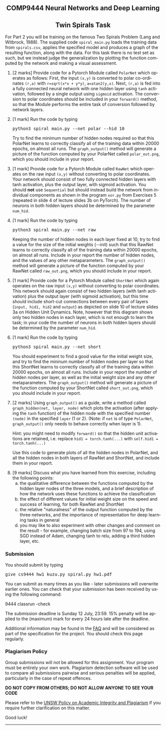 
<!DOCTYPE HTML PUBLIC "-//IETF//DTD HTML 2.0//EN">
<HTML>
<HEAD>
<TITLE>COMP9444 Project 1</TITLE>
</HEAD>
<BODY LANG="EN">
<h2 align=center>COMP9444 Neural Networks and Deep Learning</h2>
<h2 align=center>Twin Spirals Task</h2>
For Part 2 you will be training on the famous
Two Spirals Problem (Lang and Witbrock, 1988).
The supplied code
<code>spiral_main.py</code>
loads the training data from
<code>spirals.csv</code>,
applies the specified model and produces a graph of the resulting function,
along with the data.
For this task there is no test set as such,
but we instead judge the generalization
by plotting the function computed by the network
and making a visual assessment.
<ol>
<li> [2 marks]
Provide code for a Pytorch Module called
<code>PolarNet</code>
which operates as follows:
First, the input <code>(x,y)</code> is converted
to polar co-ordinates <code>(r,a)</code> with
<code>r=sqrt(x*x + y*y)</code>, <code>a=atan2(y,x)</code>.
Next, <code>(r,a)</code> is fed into a 
fully connected neural network with one hidden layer using <code>tanh</code>
activation, followed by a single output using <code>sigmoid</code>
activation. The conversion to polar coordinates should be
included in your <code>forward()</code> method, so that the
Module performs the entire task of conversion followed by
network layers.
<p>
<li> [1 mark]
Run the code by typing
<pre>
python3 spiral_main.py --net polar --hid 10
</pre>
Try to find the minimum number of hidden nodes required
so that this PolarNet
learns to correctly classify all of the training data
within 20000 epochs, on almost all runs.
The <code>graph_output()</code> method will generate a picture of the function
computed by your PolarNet called <code>polar_out.png</code>,
which you should include in your report.
<p>
<li> [1 mark]
Provide code for a Pytorch Module called
<code>RawNet</code>
which operates on the raw input <code>(x,y)</code>
without converting to polar coordinates.
Your network should consist of two fully connected hidden layers
with tanh activation, plus the output layer, with sigmoid activation.
You should <b>not</b> use <code>Sequential</code> but should instead
build the network from individual components as shown
in the program <code>xor.py</code> from Exercises 5
(repeated in slide 4 of lecture slides 3b on PyTorch).
The number of neurons in both
hidden layers should be determined by the parameter <code>num_hid</code>.
<p>
<li> [1 mark]
Run the code by typing
<pre>
python3 spiral_main.py --net raw
</pre>
Keeping the number of hidden nodes in each layer fixed at 10,
try to find a value for the size of the initial weights (--init)
such that this RawNet learns to correctly classify all of the training data
within 20000 epochs, on almost all runs.
Include in your report the number of hidden nodes,
and the values of any other metaparameters.
The <code>graph_output()</code> method will generate a picture of the function
computed by your RawNet called <code>raw_out.png</code>,
which you should include in your report.
<p>
<li> [1 mark]
Provide code for a Pytorch Module called
<code>ShortNet</code>
which again operates on the raw input <code>(x,y)</code>
without converting to polar coordinates.
This network should again consist of two hidden layers (with tanh activation)
plus the output layer (with sigmoid activation),
but this time should include short-cut connections
between every pair of layers (<code>input, hid1, hid2</code> and <code>output</code>)
as depicted on slide 10 of lecture slides 3a on Hidden Unit Dynamics.
Note, however that this diagram shows only two hidden nodes in each
layer, which is not enough to learn the task;
in your code the number of neurons in both
hidden layers should be determined by the parameter <code>num_hid</code>.
<p>
<li> [1 mark]
Run the code by typing
<pre>
python3 spiral_main.py --net short
</pre>
You should experiment to find a good value for the initial weight size,
and try to find the mininum number of hidden nodes per layer
so that this ShortNet
learns to correctly classify all of the training data
within 20000 epochs, on almost all runs.
Include in your report the number of hidden nodes per layer,
as well as the initial weight size and any other metaparameters.
The <code>graph_output()</code> method will generate a picture of the function
computed by your ShortNet called <code>short_out.png</code>,
which you should include in your report.
<p>
<li> [2 marks]
Using <code>graph_output()</code> as a guide, write a method called
<code>graph_hidden(net, layer, node)</code>
which plots the activation
(after applying the <code>tanh</code> function) of
the hidden node with the specified number <code>(node)</code>
in the specified <code>layer</code> (1 or 2).
(Note: if <code>net</code> is of type <code>PolarNet</code>,
<code>graph_output()</code> only needs to behave correctly when layer is 1).
<p>
Hint: you might need to modify <code>forward()</code>
so that the hidden unit activations are retained, i.e.
replace <code>hid1 = torch.tanh(...)</code> with
<code>self.hid1 = torch.tanh(...)</code>
<p>
Use this code to generate plots of all the hidden nodes
in PolarNet, and all the hidden nodes in both layers of
RawNet and ShortNet,
and include them in your report.
<p>
<li> [9 marks]
Discuss what you have learned from this exercise,
including the following points:
<ol type="a">
<li> the qualitative difference between the functions
computed by the hidden layer nodes of
the three models, and a brief description of how
the network uses these functions to achieve the classification
<li> the effect of different values for initial weight size
on the speed and success of learning, for both RawNet and ShortNet
<li> the relative "naturalness" of the output function computed
by the three networks, and the importance of representation
for deep learning tasks in general
<li> you may like to also experiment with other changes
and comment on the result - for example,
changing batch size from 97 to 194,
using SGD instead of Adam,  
changing tanh to relu, adding a third hidden layer, etc.
</ol>

</ol>

<h3 id="submission">Submission</h3>
<p>You should submit by typing</p>
<pre>
give cs9444 hw1 kuzu.py spiral.py hw1.pdf
</pre>
<p>You can submit as many times as you like - later submissions will overwrite earlier ones. You can check that your submission has been received by using the following command:</p>
<p>9444 classrun -check</p>
<p>The submission deadline is Sunday 12 July, 23:59. 15% penalty will be applied to the (maximum) mark for every 24 hours late after the deadline.</p>
<p>Additional information may be found in the <a href=./faq.shtml>FAQ</a> and will be considered as part of the specification for the project. You should check this page regularly.</p>

<h3 id="plagiarism-policy">Plagiarism Policy</h3>
<p>Group submissions will not be allowed for this assignment. Your program must be entirely your own work. Plagiarism detection software will be used to compare all submissions pairwise and serious penalties will be applied, particularly in the case of repeat offences.</p>
<p>
<b>DO NOT COPY FROM OTHERS; DO NOT ALLOW ANYONE TO SEE YOUR CODE</b>
<p>
Please refer to the
<a href="https://student.unsw.edu.au/plagiarism">UNSW Policy on Academic Integrity and Plagiarism</a>
if you require further clarification on this matter.
<P>
<P>
Good luck!
<br>
<HR>
</BODY>
</HTML>
